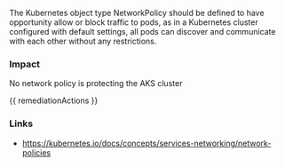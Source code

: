 
The Kubernetes object type NetworkPolicy should be defined to have opportunity allow or block traffic to pods, as in a Kubernetes cluster configured with default settings, all pods can discover and communicate with each other without any restrictions.

### Impact
No network policy is protecting the AKS cluster

<!-- DO NOT CHANGE -->
{{ remediationActions }}

### Links
- https://kubernetes.io/docs/concepts/services-networking/network-policies


